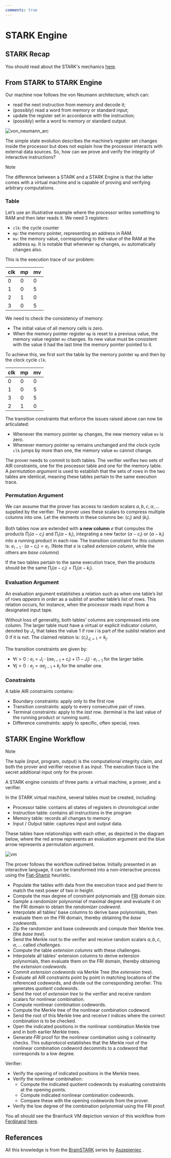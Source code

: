 ```yaml
---
comments: true
---
```

# STARK Engine

## STARK Recap

You should read about the STARK's mechanics [here](../stark_mechanics.md).

## From STARK to STARK Engine

Our machine now follows the von Neumann architecture, which can:

- read the next instruction from memory and decode it;
- (possibly) read a word from memory or standard input;
- update the register set in accordance with the instruction;
- (possibly) write a word to memory or standard output.

![von_neumann_arc](attachments/von_neumann_arc.png)

The simple state evolution describes the machine’s register set changes inside the processor but does not explain how the processor
interacts with external data sources. So, how can we prove and verify the integrity of interactive instructions?

> [!NOTE]
> The difference between a STARK and a STARK Engine is that the latter comes with a virtual machine and is capable of proving and
> verifying arbitrary computations.
>

### Table

Let’s use an illustrative example where the processor writes something to RAM and then later reads it. We need $3$ registers:

- `clk`: the cycle counter
- `mp`: the memory pointer, representing an address in RAM.
- `mv`: the memory value, corresponding to the value of the RAM at the address `mp`.
It is notable that whenever `mp` changes, `mv` automatically changes also.

This is the execution trace of our problem:

| clk | mp  | mv  |
| --- | --- | --- |
| 0   | 0   | 0   |
| 1   | 0   | 5   |
| 2   | 1   | 0   |
| 3   | 0   | 5   |

We need to check the consistency of memory:

- The initial value of all memory cells is zero.
- When the memory pointer register `mp` is reset to a previous value, the memory value register `mv` changes. Its new value must
  be consistent with the value it had the last time the memory pointer pointed to it.

To achieve this, we first sort the table by the memory pointer `mp` and then by the clock cycle `clk`.

| clk | mp  | mv  |
| --- | --- | --- |
| 0   | 0   | 0   |
| 1   | 0   | 5   |
| 3   | 0   | 5   |
| 2   | 1   | 0   |

The transition constraints that enforce the issues raised above can now be articulated:

- Whenever the memory pointer `mp` changes, the new memory value `mv` is zero.
- Whenever memory pointer `mp` remains unchanged and the clock cycle `clk` jumps by more than one, the memory value `mv` cannot change.

The prover needs to commit to both tables. The verifier verifies two sets of AIR constraints, one for the processor table and one for
the memory table. A *permutation argument* is used to establish that the sets of rows in the two tables are identical, meaning these
tables pertain to the same execution trace.

### Permutation Argument

We can assume that the prover has access to random scalars $a,b,c,\alpha, \dots$ supplied by the verifier. The prover uses these
scalars to compress multiple columns into one. Let the elements in these columns be: $(c_i)$ and $(k_i)$.

Both tables now are extended with **a new column** $e$ that computes the products $\prod_i(\alpha - c_i)$ and $\prod_i(\alpha - k_i)$,
integrating a new factor $(\alpha - c_i)$ or $(\alpha - k_i)$ into a running product in each row. The transition constraint for this
column is:  $e_{i−1} \cdot (\alpha−c_i)=e_i$. (Note that $e$ is called *extension column*, while the others are *base columns*)

If the two tables pertain to the same execution trace, then the products should be the same
$\prod_i(\alpha - c_i) =  \prod_i(\alpha - k_i)$.

### Evaluation Argument

An evaluation argument establishes a relation such as when one table’s list of rows *appears in order* as a sublist of another
table’s list of rows. This relation occurs, for instance, when the processor reads input from a designated input tape.

Without loss of generality, both tables' columns are compressed into one column. The larger table must have a virtual or explicit
indicator column, denoted by $J_i$,  that takes the value $1$ if row $i$ is part of the sublist relation and $0$ if it is not.
The claimed relation is: $(c_i)_{J_i=1} = k_j$.

The transition constraints are given by:

- $\forall i > 0: e_i = J_i \cdot (\alpha e_{i-1} + c_i) + (1 - J_i) \cdot e_{i-1}$  for the larger table.
- $\forall j > 0: e_j= \alpha e_{j-1} + k_j$ for the smaller one.

### Constraints

A table AIR constraints contains:

- Boundary constraints: apply only to the first row
- Transition constraints: apply to every consecutive pair of rows.
- Terminal constraints: apply to the *last* row. (terminal is the last value of the running product or running sum).
- Difference constraints: apply to specific, often special, rows.

## STARK Engine Workflow

> [!NOTE]
> The tuple (input, program, output) is the computational integrity claim, and both the prover and verifier receive it as input. The
> execution trace is the secret additional input only for the prover.
>

A STARK engine consists of three parts: a virtual machine, a prover, and a verifier.

In the STARK virtual machine, several tables must be created, including:

- Processor table: contains all states of registers in chronological order
- Instruction table: contains all instructions in the program
- Memory table: records all changes to memory.
- Input / Output table: captures input and output data.

These tables have relationships with each other, as depicted in the diagram below, where the red arrow represents an evaluation
argument and the blue arrow represents a permutation argument.

![vm](attachments/vm_interaction.png)

The prover follows the workflow outlined below. Initially presented in an interactive language, it can be transformed into a
non-interactive process using the [Fiat-Shamir](../terms/fiat_shamir.md) heuristic.

- Populate the tables with data from the execution trace and pad them to match the next power of two in height.
- Compute the max degree of constraint polynomials and [FRI](./fri.md) domain size.
- Sample a randomizer polynomial of maximal degree and evaluate it on the FRI domain to obtain the *randomizer codeword*.
- Interpolate all tables' base columns to derive base polynomials, then evaluate them on the FRI domain, thereby obtaining the
  *base codewords*.
- Zip the randomizer and base codewords and compute their Merkle tree. (the *base tree*).
- Send the Merkle root to the verifier and receive random scalars $a,b,c,\alpha, \dots$ called *challenges*.
- Compute the table *extension columns* with these challenges.
- Interpolate all tables' extension columns to derive extension polynomials, then evaluate them on the FRI domain, thereby
  obtaining the *extension codewords*.
- Commit *extension codewords* via Merkle Tree (the *extension tree*).
- Evaluate all AIR constraints point by point in matching locations of the referenced codewords, and divide out the corresponding
  zerofier. This generates *quotient codewords*.
- Send the root of *extension tree* to the verifier and receive random scalars for nonlinear combination.
- Compute nonlinear combination codewords.
- Compute the Merkle tree of the nonlinear combination codeword.
- Send the root of this Merkle tree and receive $t$ indices where the correct combination is to be checked.
- Open the indicated positions in the nonlinear combination Merkle tree and in both earlier Merkle trees.
- Generate *FRI* proof for the nonlinear combination using $s$ colinearity checks. This subprotocol establishes that the Merkle root
  of the nonlinear combination codeword decommits to a codeword that corresponds to a low degree.

Verifier:

- Verify the opening of indicated positions in the Merkle trees.
- Verify the nonlinear combination:
  - Compute the indicated quotient codewords by evaluating constraints at the opening points.
  - Compute indicated nonlinear combination codewords.
  - Compare these with the opening codewords from the prover.
- Verify the low degree of the combination polynomial using the FRI proof.

You all should see the Brainfuck VM depiction version of this workflow from [Ferdinand](https://github.com/jan-ferdinand)
[here](https://aszepieniec.github.io/stark-brainfuck/graphics/bf-stark_pipeline.svg).

## References

All this knowledge is from the [BrainSTARK](https://aszepieniec.github.io/stark-brainfuck/index) series by
[Aszepieniec](https://github.com/aszepieniec) .
